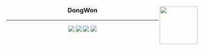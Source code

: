 <div align="center">

 <img align="right" width="100" src="https://github.com/geekygreek7/animated-pokemon-gifs/blob/master/80.gif" />
  
  ### DongWon
  
  ---
  <img src="https://img.shields.io/badge/Javascript-F7DF1E?style=flat&logo=javascript&logoColor=black"/> <img src="https://img.shields.io/badge/React-61DAFB?style=flat&logo=React&logoColor=black"/> <img src="https://img.shields.io/badge/Typescript-3178C6?style=flat&logo=Typescript&logoColor=white"/> <img src="https://img.shields.io/badge/React Native-61DAFB?style=flat&logo=react&logoColor=white"/>

</div>
